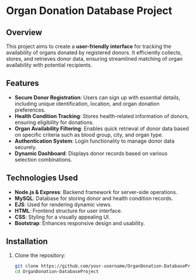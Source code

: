# Organ Donation Database Project

## Overview
This project aims to create a **user-friendly interface** for tracking the availability of organs donated by registered donors. It efficiently collects, stores, and retrieves donor data, ensuring streamlined matching of organ availability with potential recipients.

## Features
- **Secure Donor Registration**: Users can sign up with essential details, including unique identification, location, and organ donation preferences.
- **Health Condition Tracking**: Stores health-related information of donors, ensuring eligibility for donations.
- **Organ Availability Filtering**: Enables quick retrieval of donor data based on specific criteria such as blood group, city, and organ type.
- **Authentication System**: Login functionality to manage donor data securely.
- **Dynamic Dashboard**: Displays donor records based on various selection combinations.

## Technologies Used
- **Node.js & Express**: Backend framework for server-side operations.
- **MySQL**: Database for storing donor and health condition records.
- **EJS**: Used for rendering dynamic views.
- **HTML**: Frontend structure for user interface.
- **CSS**: Styling for a visually appealing UI.
- **Bootstrap**: Enhances responsive design and usability.

<!--
## Database Schema
### `donor_data` Table
Stores donor information including:
- `name` (VARCHAR) - Donor's full name
- `email` (VARCHAR, UNIQUE) - Email for identification
- `uniqueID` (INT, PRIMARY KEY) - Unique identifier
- `pass` (VARCHAR) - Password (consider hashing for security)
- `city` (VARCHAR) - City of residence
- `bloodGroup` (VARCHAR) - Blood group for compatibility
- `organ` (ENUM) - Organ donation preference

### `donor_health` Table
Stores health-related conditions of donors:
- `uniqueID` (INT, FOREIGN KEY) - Links to donor_data
- `diabetes` (TINYINT) - Whether the donor has diabetes
- `bp_condition` (TINYINT) - Blood pressure condition
- `obese` (TINYINT) - Obesity status
- `cardiac_surgery` (TINYINT) - Prior cardiac surgeries
-->

## Installation
1. Clone the repository:
   ```bash
   git clone https://github.com/your-username/OrganDonation-DatabaseProject.git
   cd OrganDonation-DatabaseProject
